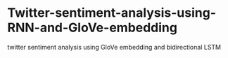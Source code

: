 # Twitter-sentiment-analysis-using-RNN-and-GloVe-embedding
twitter sentiment analysis using GloVe embedding and bidirectional LSTM
